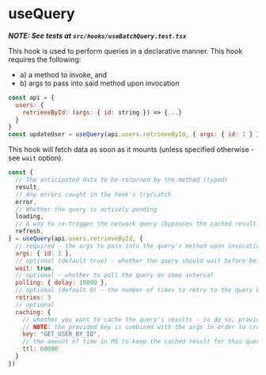 # useQuery

**_NOTE: See tests at `src/hooks/useBatchQuery.test.tsx`_**

This hook is used to perform queries in a declarative manner. This hook requires the following:

- a) a method to invoke, and
- b) args to pass into said method upon invocation

```js
const api = {
  users: {
    retrieveById: (args: { id: string }) => {...}
  }
}
const updateUser = useQuery(api.users.retrieveById, { args: { id: 1 } } )
```

This hook will fetch data as soon as it mounts (unless specified otherwise - see `wait` option).

```js
const {
  // The anticipated data to be returned by the method (typed)
  result,
  // Any errors caught in the hook's try/catch
  error,
  // Whether the query is actively pending
  loading,
  // A way to re-trigger the network query (bypasses the cached result if it is available)
  refresh,
} = useQuery(api.users.retrieveById, {
  // required - the args to pass into the query's method upon invocation
  args: { id: 1 },
  // optional (default true) - whether the query should wait before being invoked (good to control flow in dependent situations)
  wait: true,
  // optional - whether to poll the query on some interval
  polling: { delay: 10000 },
  // optional (default 0) - the number of times to retry to the query before throwing
  retries: 3
  // optional
  caching: {
    // whether you want to cache the query's results - to do so, provide a key.
    // NOTE: the provided key is combined with the args in order to create a unique key per query under the hood.
    key: "GET_USER_BY_ID",
    // the amount of time in MS to keep the cached result for this query warm
    ttl: 60000
  }
})
```
